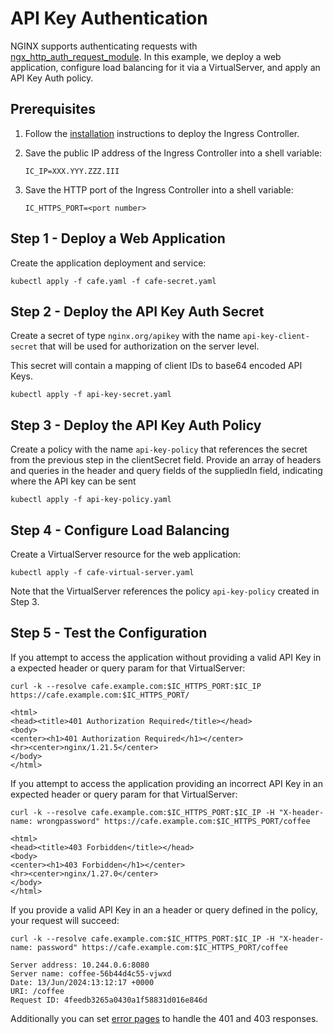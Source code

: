 # API Key Authentication

NGINX supports authenticating requests with
[ngx_http_auth_request_module](https://nginx.org/en/docs/http/ngx_http_auth_request_module.html). In this example, we deploy
a web application, configure load balancing for it via a VirtualServer, and apply an API Key Auth policy.

## Prerequisites

1. Follow the [installation](https://docs.nginx.com/nginx-ingress-controller/installation/installation-with-manifests/)
   instructions to deploy the Ingress Controller.
1. Save the public IP address of the Ingress Controller into a shell variable:

    ```console
    IC_IP=XXX.YYY.ZZZ.III
    ```

1. Save the HTTP port of the Ingress Controller into a shell variable:

    ```console
    IC_HTTPS_PORT=<port number>
    ```

## Step 1 - Deploy a Web Application

Create the application deployment and service:

```console
kubectl apply -f cafe.yaml -f cafe-secret.yaml
```

## Step 2 - Deploy the API Key Auth Secret

Create a secret of type `nginx.org/apikey` with the name `api-key-client-secret` that will be used for authorization on the server level.

This secret will contain a mapping of client IDs to base64 encoded API Keys.

```console
kubectl apply -f api-key-secret.yaml
```

## Step 3 - Deploy the API Key Auth Policy

Create a policy with the name `api-key-policy` that references the secret from the previous step in the clientSecret field.
Provide an array of headers and queries in the header and query fields of the suppliedIn field, indicating where the API key can be sent

```console
kubectl apply -f api-key-policy.yaml
```

## Step 4 - Configure Load Balancing

Create a VirtualServer resource for the web application:

```console
kubectl apply -f cafe-virtual-server.yaml
```

Note that the VirtualServer references the policy `api-key-policy` created in Step 3.

## Step 5 - Test the Configuration

If you attempt to access the application without providing a valid API Key in a expected header or query param for that VirtualServer:

```console
curl -k --resolve cafe.example.com:$IC_HTTPS_PORT:$IC_IP https://cafe.example.com:$IC_HTTPS_PORT/
```

```text
<html>
<head><title>401 Authorization Required</title></head>
<body>
<center><h1>401 Authorization Required</h1></center>
<hr><center>nginx/1.21.5</center>
</body>
</html>
```

If you attempt to access the application providing an incorrect API Key in an expected header or query param for that VirtualServer:

```console
curl -k --resolve cafe.example.com:$IC_HTTPS_PORT:$IC_IP -H "X-header-name: wrongpassword" https://cafe.example.com:$IC_HTTPS_PORT/coffee
```

```text
<html>
<head><title>403 Forbidden</title></head>
<body>
<center><h1>403 Forbidden</h1></center>
<hr><center>nginx/1.27.0</center>
</body>
</html>
```

If you provide a valid API Key in an a header or query defined in the policy, your request will succeed:

```console
curl -k --resolve cafe.example.com:$IC_HTTPS_PORT:$IC_IP -H "X-header-name: password" https://cafe.example.com:$IC_HTTPS_PORT/coffee 
```

```text
Server address: 10.244.0.6:8080
Server name: coffee-56b44d4c55-vjwxd
Date: 13/Jun/2024:13:12:17 +0000
URI: /coffee
Request ID: 4feedb3265a0430a1f58831d016e846d
```

Additionally you can set [error pages](https://docs.nginx.com/nginx-ingress-controller/configuration/virtualserver-and-virtualserverroute-resources/#errorpage) to handle the 401 and 403 responses.
